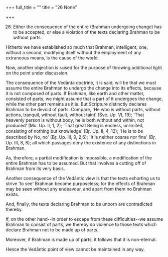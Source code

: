 +++
full_title = ""
title = "26 None"

+++


26. Either the consequence of the entire (Brahman undergoing change) has to be accepted, or else a violation of the texts declaring Brahman to be without parts.

Hitherto we have established so much that Brahman, intelligent, one, without a second, modifying itself without the employment of any extraneous means, is the cause of the world.

Now, another objection is raised for the purpose of throwing additional light on the point under discussion.

The consequence of the Vedānta doctrine, it is said, will be that we must assume the entire Brahman to undergo the change into its effects, because it is not composed of parts. If Brahman, like earth and other matter, consisted of parts, we might assume that a part of it undergoes the change, while the other part remains as it is. But Scripture distinctly declares Brahman to be devoid of parts. Compare, 'He who is without parts, without actions, tranquil, without fault, without taint' (Śve. Up. VI, 19); 'That heavenly person is without body, he is both without and within, not produced' (Mu. Up. II, 1, 2); 'That great Being is endless, unlimited, consisting of nothing but knowledge' (Br̥. Up. II, 4, 12); 'He is to be described by No, no' (Br̥. Up. III, 9, 2,6); 'It is neither coarse nor fine' (Br̥. Up. III, 8, 8); all which passages deny the existence of any distinctions in Brahman.

As, therefore, a partial modification is impossible, a modification of the entire Brahman has to be assumed. But that involves a cutting off of Brahman from its very basis.

Another consequence of the Vedāntic view is that the texts exhorting us to strive 'to see' Brahman become purposeless; for the effects of Brahman may be seen without any endeavour, and apart from them no Brahman exists.

And, finally, the texts declaring Brahman to be unborn are contradicted thereby.

If, on the other hand--in order to escape from these difficulties--we assume Brahman to consist of parts, we thereby do violence to those texts which declare Brahman not to be made up of parts.

Moreover, if Brahman is made up of parts, it follows that it is non-eternal.

Hence the Vedāntic point of view cannot be maintained in any way.

